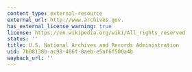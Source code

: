 ```yaml
---
content_type: external-resource
external_url: http://www.archives.gov.
has_external_license_warning: true
license: https://en.wikipedia.org/wiki/All_rights_reserved
status: ''
title: U.S. National Archives and Records Administration
uid: 7b08138b-ac98-486f-8aeb-e5af6f500a4b
wayback_url: ''
---
```

